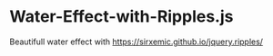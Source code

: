 # Water-Effect-with-Ripples.js
Beautifull water effect with https://sirxemic.github.io/jquery.ripples/